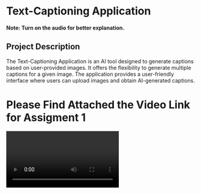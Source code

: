   <h1>Text-Captioning Application</h1>
  <p><strong>Note: Turn on the audio for better explanation.</strong></p>
  <h2>Project Description</h2>
  <p>The Text-Captioning Application is an AI tool designed to generate captions based on user-provided images. It offers the flexibility to generate multiple captions for a given image. The application provides a user-friendly interface where users can upload images and obtain AI-generated captions.</p><h1>Please Find Attached the Video Link for Assigment 1 </h1>
<video  src="https://github.com/jaya2523/Image_Captioning/assets/93309776/97ca6a0b-fb24-4e5e-bf8a-c29a4a90506f" autoplay controls></video>

